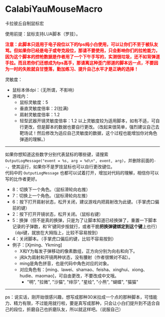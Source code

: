 # CalabiYauMouseMacro
卡拉彼丘自制鼠标宏

使用前提：鼠标支持LUA脚本（罗技）。

**<font color='red'>注意：此脚本只适用于电子段位以下的fps纯小白使用，可以让你们不至于被队友骂。但如果你已经是电子或夸克段位，那请不要使用，只会影响你们的拉枪能力，因为这个脚本的控枪数据是作者用了一个下午手写的，实测很垃圾，还不如背弹道手拉。而且若你们还想成为fps高手，那请离这种歪门邪道的脚本远一点，不要因为一时的失败就自甘堕落，勤加练习、提升自己水平才是正确的选择！</font>**

灵敏度：
- 鼠标本体dpi：（无所谓，不影响）
- 游戏内：
	- 鼠标灵敏度：5
	- 垂直灵敏度倍率：2(拉满)
	- 肩射灵敏度倍率：1.2
	- 轻型武器开镜灵敏度倍率：1.2
以上灵敏度较为适用脚本，如有不适，可自行更改，但是脚本的数据也要自行更改。（改起来很简单，强烈建议自己去靶场试！然后修改为适应自己灵敏度的数据，这个过程也能增加你对角色弹道的理解。）

---

如果你想知道这些数字分别代表鼠标的哪些键，请搜索 `OutputLogMessage("event = %s, arg = %d\n", event, arg)`，并删除前面的`--`，使其运行，如果你不是罗技鼠标也可以自行更改键位。  
代码中的 `OutputLogMessage` 也都可以试着打开，增加对代码的理解，相信你可以写的比作者更好。

- 8：切换下一个角色。（鼠标滑轮向右推）
- 7：切换上一个角色。（鼠标滑轮向左推）
- 6：按下打开肩射状态，松开关闭，建议游戏内把肩射改为此键。（手掌虎口偏前的键）
- 2：按下打开开镜状态，松开关闭。（鼠标右键）
- 5：换弹（但不是真的换弹，只是为了让脚本知道已经换弹了，重置一下脚本记录的子弹数，和'R'键同步按就行，或者干脆**把换弹键绑定到这个键**上也行）（dpi键，就放在大拇指上，比较不容易按到）
- 4：关闭脚本。（手掌虎口偏后的键，比较不容易按到）
- 例子：[Xjming、Ykming]
  - X和Y为每发子弹移动的像素数组，正方向分别为向右和向下。
  - j和k为肩射和开镜两种状态，没有腰射（作者很懒对不起）。
  - ming是角色拼音，也是代码中角色对应的对象。
  - 对应角色有：[ming、lawei、shamao、feisha、xinghui、xiong、hudie、maomao]，可自由更改，不要改成中文哦。
	  - "明", "拉微", "沙猫", "绯莎", "星绘", "小熊", "蝴蝶", "猫猫"

---

ps：说实话，刚开始很感兴趣，想写成那种30米拉成一个点的那种脚本，可惜能力、精力有限，不过能用就行啦，要是真写成那种，只会让小白们提升到不适合自己的段位，折磨自己也折磨队友，所以就这样吧。（说服自己）
